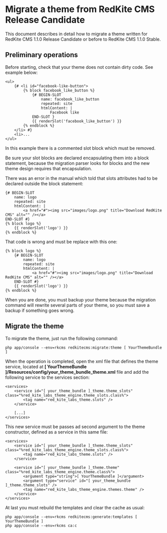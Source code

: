 Migrate a theme from RedKite CMS Release Candidate
==================================================
This document describes in detail how to migrate a theme written for RedKite CMS 1.1.0
Release Candidate or before to RedKite CMS 1.1.0 Stable.

Preliminary operations
----------------------
Before starting, check that your theme does not contain dirty code. See example below:

    <ul>
        {# <li id="facebook-like-button">
            {% block facebook_like_button %}
                {# BEGIN-SLOT
                    name: facebook_like_button
                    repeated: site
                    htmlContent: |
                        Facebook like
                END-SLOT }
                {{ renderSlot('facebook_like_button') }}
            {% endblock %}
        </li> #}
        <li>...
    </ul>
	
In this example there is a commented slot block which must be removed.

Be sure your slot blocks are declared encapsulating them into a block statement, because
the migration parser looks for blocks and the new theme design requires that encapsulation.

There was an error in the manual which told that slots attributes had to be declared
outside the block statement:

    {# BEGIN-SLOT
        name: logo
        repeated: site
        htmlContent: |
            <a href="#"><img src="images/logo.png" title="Download RedKite CMS" alt="" /></a>
    END-SLOT #}
    {% block logo %}
        {{ renderSlot('logo') }}
    {% endblock %}
	
That code is wrong and must be replace with this one:

    {% block logo %}
        {# BEGIN-SLOT
            name: logo
            repeated: site
            htmlContent: |
                <a href="#"><img src="images/logo.png" title="Download RedKite CMS" alt="" /></a>
        END-SLOT #}
        {{ renderSlot('logo') }}
    {% endblock %}

When you are done, you must backup your theme because the migration command will rewrite
several parts of your theme, so you must save a backup if something goes wrong.

Migrate the theme
-----------------

To migrate the theme, just run the following command:

    php app/console --env=rkcms redkitecms:migrate:theme [ YourThemeBundle ]

When the operation is completed, open the xml file that defines the theme service,
located at **[ YourThemeBundle ]/Resources/config/your_theme_bundle_theme.xml** file 
and add the following service to the services section:

    <services>
        <service id="[ your_theme_bundle ]_theme.theme_slots" class="%red_kite_labs_theme_engine.theme_slots.class%">
            <tag name="red_kite_labs_theme.slots" />
        </service>

        [...]
    </services>

This new service must be passes ad second argument to the theme constructor, defined
as a service in this same file:

    <services>
        <service id="[ your_theme_bundle ]_theme.theme_slots" class="%red_kite_labs_theme_engine.theme_slots.class%">
            <tag name="red_kite_labs_theme.slots" />
        </service>

        <service id="[ your_theme_bundle ]_theme.theme" class="%red_kite_labs_theme_engine.theme.class%">
            <argument type="string">[ YourThemeBundle ]</argument>
            <argument type="service" id="[ your_theme_bundle ]_theme.theme_slots" />
            <tag name="red_kite_labs_theme_engine.themes.theme" />
        </service>
    </services>
	
At last you must rebuild the templates and clear the cache as usual:

    php app/console --env=rkcms redkitecms:generate:templates [ YourThemeBundle ]
    php app/console --env=rkcms ca:c